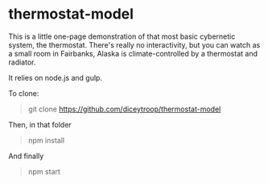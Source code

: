 thermostat-model
===

This is a little one-page demonstration of that most basic cybernetic system, the thermostat. There's really no interactivity, but you can watch as a small room in Fairbanks, Alaska is climate-controlled by a thermostat and radiator.

It relies on node.js and gulp.

To clone:

> git clone https://github.com/diceytroop/thermostat-model <folder to clone into>

Then, in that folder

> npm install

And finally

> npm start

